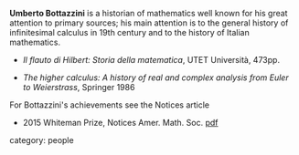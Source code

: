 __Umberto Bottazzini__ is a historian of mathematics well known for his great attention to primary sources; his main attention is to the general history of infinitesimal calculus in 19th century and to the history of Italian mathematics. 

*  _Il flauto di Hilbert: Storia della matematica_, UTET Universit&#224;, 473pp.

* _The higher calculus: A history of real and complex analysis from Euler to Weierstrass_, Springer 1986

For Bottazzini's achievements see the Notices article

* 2015 Whiteman Prize, Notices Amer. Math. Soc. [pdf](http://www.ams.org/notices/201504/rnoti-p431.pdf)

category: people